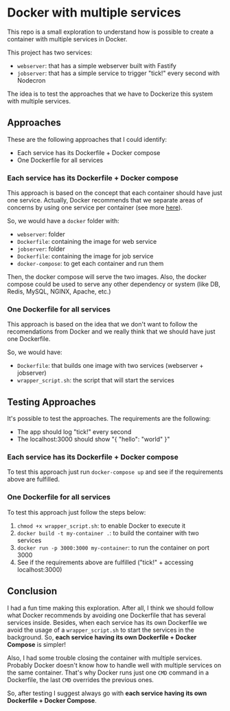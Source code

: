 # Docker with multiple services

This repo is a small exploration to understand how is possible to create a container with multiple services in Docker.

This project has two services:

- `webserver`: that has a simple webserver built with Fastify
- `jobserver`: that has a simple service to trigger "tick!" every second with Nodecron

The idea is to test the approaches that we have to Dockerize this system with multiple services.

## Approaches

These are the following approaches that I could identify:

- Each service has its Dockerfile + Docker compose
- One Dockerfile for all services

### Each service has its Dockerfile + Docker compose

This approach is based on the concept that each container should have just one service. Actually, Docker recommends that we separate areas of concerns by using one service per container (see more [here](https://docs.docker.com/config/containers/multi-service_container/)).

So, we would have a `docker` folder with:

- `webserver`: folder
- `Dockerfile`: containing the image for web service
- `jobserver`: folder
- `Dockerfile`: containing the image for job service
- `docker-compose`: to get each container and run them

Then, the docker compose will serve the two images. Also, the docker compose could be used to serve any other dependency or system (like DB, Redis, MySQL, NGINX, Apache, etc.)

### One Dockerfile for all services

This approach is based on the idea that we don't want to follow the recomendations from Docker and we really think that we should have just one Dockerfile.

So, we would have:

- `Dockerfile`: that builds one image with two services (webserver + jobserver)
- `wrapper_script.sh`: the script that will start the services

## Testing Approaches

It's possible to test the approaches. The requirements are the following:

- The app should log "tick!" every second
- The localhost:3000 should show "{ "hello": "world" }"

### Each service has its Dockerfile + Docker compose

To test this approach just run `docker-compose up` and see if the requirements above are fulfilled.

### One Dockerfile for all services

To test this approach just follow the steps below:

1. `chmod +x wrapper_script.sh`: to enable Docker to execute it
2. `docker build -t my-container .`: to build the container with two services
3. `docker run -p 3000:3000 my-container`: to run the container on port 3000
4. See if the requirements above are fulfilled ("tick!" + accessing localhost:3000)

## Conclusion

I had a fun time making this exploration. After all, I think we should follow what Docker recommends by avoiding one Dockerfile that has several services inside. Besides, when each service has its own Dockerfile we avoid the usage of a `wrapper_script.sh` to start the services in the background. So, **each service having its own Dockerfile + Docker Compose** is simpler!

Also, I had some trouble closing the container with multiple services. Probably Docker doesn't know how to handle well with multiple services on the same container. That's why Docker runs just one `CMD` command in a Dockerfile, the last `CMD` overrides the previous ones.

So, after testing I suggest always go with **each service having its own Dockerfile + Docker Compose**.
